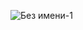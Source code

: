 ![Без имени-1](https://github.com/wfang3579/Exburse-Innovative-Crypto-Exchange/assets/118650203/df45f818-0e5f-471e-9de9-93a74b57e68d)
